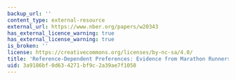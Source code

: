 ```yaml
---
backup_url: ''
content_type: external-resource
external_url: https://www.nber.org/papers/w20343
has_external_licence_warning: true
has_external_license_warning: true
is_broken: ''
license: https://creativecommons.org/licenses/by-nc-sa/4.0/
title: 'Reference-Dependent Preferences: Evidence from Marathon Runners'
uid: 3a9186bf-0d63-4271-bf9c-2a39ae7f1058
---
```

